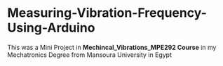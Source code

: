 # Measuring-Vibration-Frequency-Using-Arduino
This was a Mini Project in **Mechincal_Vibrations_MPE292 Course** in my Mechatronics Degree from Mansoura University in Egypt
